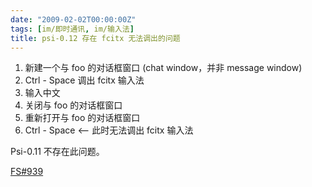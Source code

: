 ```yaml
---
date: "2009-02-02T00:00:00Z"
tags: [im/即时通讯, im/输入法]
title: psi-0.12 存在 fcitx 无法调出的问题
---
```


1. 新建一个与 foo 的对话框窗口 (chat window，并非 message window)
2. Ctrl - Space 调出 fcitx 输入法
3. 输入中文
4. 关闭与 foo 的对话框窗口
5. 重新打开与 foo 的对话框窗口
6. Ctrl - Space  <-- 此时无法调出 fcitx 输入法

Psi-0.11 不存在此问题。

[FS#939](http://flyspray.psi-im.org/task/939?project=1&order=id&sort=desc&order2=tasktype&sort2=asc)
